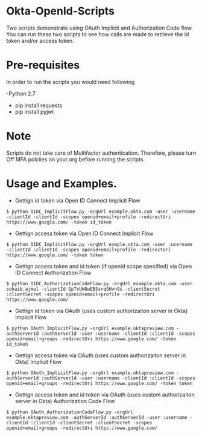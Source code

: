# Okta-OpenId-Scripts

Two scripts demonstrate using OAuth Implicit and Authorization Code flow. You can run these two scripts to see how calls are 
made to retrieve the id token and/or access token.

# Pre-requisites

In order to run the scripts you would need following

 -Python 2.7 
- pip install requests
- pip install pyjwt

# Note

Scripts do not take care of Multifactor authentication. Therefore, please turn Off MFA polciies on your org before running the scripts. 

# Usage and Examples.

- Gettign id token via Open ID Connect Implicit Flow

```
$ python OIDC_ImplicitFlow.py -orgUrl example.okta.com -user :username -clientId :clientId -scopes openid+email+profile -redirectUri https://www.google.com/ -token id_token
```


- Gettign access token via Open ID Connect Implicit Flow

```
$ python OIDC_ImplicitFlow.py -orgUrl exmple.okta.com -user :username -clientId :clientId -scopes openid+email+profile -redirectUri https://www.google.com/ -token token
```


- Gettign access token and id token (if openid scope specified) via Open ID Connect Authorization Flow

```
$ python OIDC_AuthorizationCodeFlow.py -orgUrl example.okta.com -user sohaib.ajmal -clientId QpTxUW8wEBSsrqSHvn9s -clientSecret :clientSecret -scopes openid+email+profile -redirectUri https://www.google.com/ 
```

- Gettign id token via OAuth (uses custom authorizaiton server in Okta) Implicit Flow

```
$ python OAuth_ImplicitFlow.py -orgUrl example.oktapreview.com -authServerId :authServerId -user :username -clientId :clientId -scopes openid+email+groups -redirectUri https://www.google.com/ -token id_token
```

- Gettign access token via OAuth (uses custom authorizaiton server in Okta) Implicit Flow

```
$ python OAuth_ImplicitFlow.py -orgUrl example.oktapreview.com -authServerId :authServerId -user :username -clientId :clientId -scopes openid+email+groups -redirectUri https://www.google.com/ -token token
```


- Gettign access token and id token via OAuth (uses custom authorizaiton server in Okta) Authorization Code Flow

```
$ python OAuth_AuthorizationCodeFlow.py -orgUrl example.oktapreview.com -authServerId :authServerId -user :username -clientId :clientId -clientSecret :clientSecret -scopes openid+email+groups -redirectUri https://www.google.com/
```
